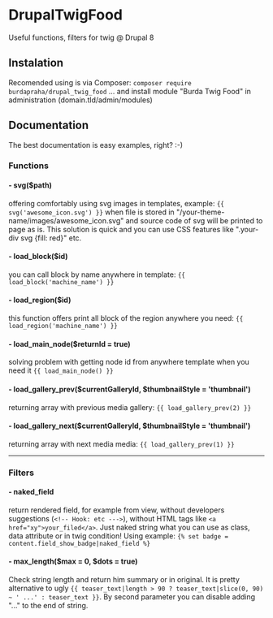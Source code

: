 # DrupalTwigFood
Useful functions, filters for twig @ Drupal 8

## Instalation
Recomended using is via Composer:
`composer require burdapraha/drupal_twig_food`
... and install module "Burda Twig Food" in administration (domain.tld/admin/modules)

## Documentation

The best documentation is easy examples, right? :-)

### Functions

#### - svg($path)
offering comfortably using svg images in templates, example: ```{{ svg('awesome_icon.svg') }}``` when file is stored in "/your-theme-name/images/awesome_icon.svg" and source code of svg will be printed to page as is. This solution is quick and you can use CSS features like ".your-div svg {fill: red}" etc.

#### - load_block($id)
you can call block by name anywhere in template: ```{{ load_block('machine_name') }}```

#### - load_region($id)
this function offers print all block of the region anywhere you need: ```{{ load_region('machine_name') }}```

#### - load_main_node($returnId = true)
solving problem with getting node id from anywhere template when you need it ```{{ load_main_node() }}```

#### - load_gallery_prev($currentGalleryId, $thumbnailStyle = 'thumbnail')
returning array with previous media gallery: ```{{ load_gallery_prev(2) }}```

#### - load_gallery_next($currentGalleryId, $thumbnailStyle = 'thumbnail')
returning array with next media media: ```{{ load_gallery_prev(1) }}```

------

### Filters

#### - naked_field
return rendered field, for example from view, without developers suggestions (```<!-- Hook: etc --->```), without HTML tags like `<a href="xy">your_filed</a>`. Just naked string what you can use as class, data attribute or in twig condition! Using example: `{% set badge = content.field_show_badge|naked_field %}`

#### - max_length($max = 0, $dots = true)
Check string length and return him summary or in original. It is pretty alternative to ugly ```{{ teaser_text|length > 90 ? teaser_text|slice(0, 90) ~ ' ...' : teaser_text }}```. By second parameter you can disable adding "..." to the end of string.
